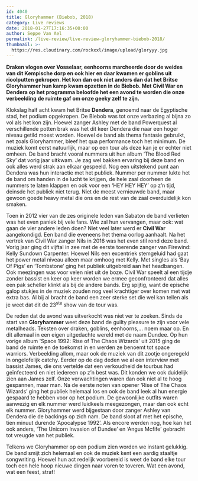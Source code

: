 ```yaml
---
id: 4040
title: Gloryhammer (Biebob, 2018)
category: Live reviews
date: 2018-01-27T17:16:35+00:00
author: Seppe Van Ael
permalink: /live-review/live-review-gloryhammer-biebob-2018/
thumbnail: >-
  https://res.cloudinary.com/rockxxl/image/upload/gloryyy.jpg
---
```

**Draken vlogen over Vosselaar, eenhoorns marcheerde door de weides van dit Kempische dorp en ook hier en daar kwamen er goblins uit rioolputten gekropen. Het kon dan ook niet anders dan dat het Britse Gloryhammer hun kamp kwam opzetten in de Biebob. Met Civil War en Dendera op het programma beloofde het een avond te worden die onze verbeelding de ruimte gaf om onze geeky zelf te zijn.**

Klokslag half acht kwam het Britse **Dendera**, genoemd naar de Egyptische stad, het podium opgekropen. De Biebob was tot onze verbazing al bijna zo vol als het kon zijn. Hoewel zanger Ashley met de band Powerquest al verschillende potten brak was het dit keer Dendera die naar een hoger niveau getild moest worden. Hoewel de band als thema fantasie gebruikt, net zoals Gloryhammer, bleef het qua performance toch het minimum. De muziek komt eerst natuurlijk, maar op een tour als deze kan je er echter niet omheen. De band bracht vooral nummers uit hun album ‘The Blood Red Sky’ dat vorig jaar uitkwam. Je zag wel bakken ervaring bij deze band en ook alles werd strak aan elkaar gespeeld. Nog een uitstekend punt aan Dendera was hun interactie met het publiek. Nummer per nummer lukte het de band om handen in de lucht te krijgen, de hele zaal doorheen de nummers te laten klappen en ook voor een ‘HEY HEY HEY’ op z’n tijd, deinsde het publiek niet terug. Niet de meest vernieuwde band, maar gewoon goede heavy metal die ons en de rest van de zaal overduidelijk kon smaken.

Toen in 2012 vier van de zes originele leden van Sabaton de band verlieten was het even paniek bij vele fans. Wie zal hun vervangen, maar ook: wat gaan de vier andere leden doen? Niet veel later werd er **Civil War** aangekondigd. Een band die eveneens het thema oorlog aanhaalt. Na het vertrek van Civil War zanger Nils in 2016 was het even stil rond deze band. Vorig jaar ging dit vijftal in zee met de eerste toerende zanger van Firewind: Kelly Sundown Carpenter. Hoewel Nils een excentriek stemgeluid had gaat het power metal niveau alleen maar omhoog met Kelly. Met singles als ‘Bay Of Pigs’ en ‘Tombstone’ ging het publiek uitgebreid aan het headbangen. Ook meezingen was voor velen niet uit de boze. Civil War speelt al een tijdje zonder bassist en keer op keer worden we ermee geconfronteerd dat alles een pak scheller klinkt als bij de andere bands. Erg spijtig, want de epische galop stukjes in de muziek zouden nog veel krachtiger over komen met wat extra bas. Al bij al bracht de band een zeer sterke set die wel kan tellen als je weet dat dit de 23<sup>ste</sup> show van de tour was.

De reden dat de avond was uitverkocht was niet ver te zoeken. Sinds de start van **Gloryhammer** weet deze band de guilty pleasure te zijn voor vele metalheads. Teksten over draken, goblins, eenhoorns,… noem maar op. En dit allemaal in een eigen uitgedachte wereld met de naam Dundee. Op hun vorige album 'Space 1992: Rise of The Chaos Wizards' uit 2015 ging de band de ruimte en de toekomst in en werden ze benoemt tot space warriors. Verbeelding allom, maar ook de muziek van dit zootje ongeregeld in ongelofelijk catchy. Eerder op de dag deden we al een interview met bassist James, die ons vertelde dat een verkoudheid de tourbus had geïnfecteerd en niet iedereen op z’n best was. Dit konden we ook duidelijk zien aan James zelf. Onze verwachtingen waren dan ook niet al te hoog gespannen, maar man. Na de eerste noten van opener ‘Rise of The Chaos Wizards’ ging het publiek helemaal los en ook de band leek al hun energie gespaard te hebben voor op het podium. De gewoonlijke outfits waren aanwezig en elk nummer werd luidkeels meegezongen, maar dan ook echt elk nummer. Gloryhammer werd bijgestaan door zanger Ashley van Dendera die de backings op zich nam. De band sloot af met het epische, tien minuut durende ‘Apocalypse 1992’. Als encore werden nog, hoe kan het ook anders, ‘The Unicorn Invasion of Dundee’ en ‘Angus Mcfife’ gebracht tot vreugde van het publiek.

Telkens we Gloryhammer op een podium zien worden we instant gelukkig. De band smijt zich helemaal en ook de muziek kent een aardig staaltje songwriting. Hoewel hun act redelijk voorbereid is weet de band elke tour toch een hele hoop nieuwe dingen naar voren te toveren. Wat een avond, wat een feest, straf!